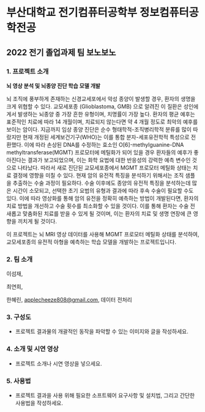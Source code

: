 
# 부산대학교 전기컴퓨터공학부 정보컴퓨터공학전공

## 2022 전기 졸업과제 팀 보노보노

### 1. 프로젝트 소개

**뇌 영상 분석 및 뇌종양 진단 학습 모델 개발**

뇌 조직에 풍부하게 존재하는 신경교세포에서 악성 종양이 발생할 경우, 환자의 생명을 크게 위협할 수 있다. 교모세포종 (Glioblastoma, GMB) 으로 알려진 이 질환은 성인에게서 발생하는 뇌종양 중 가장 흔한 유형이며, 치명률이 가장 높다. 환자의 평균 예후는 표준적인 치료에 따라 14 개월이며, 치료되지 않는다면 약 4 개월 정도로 최악의 예후를 보이는 암이다.
지금까지 임상 종양 진단은 순수 형태학적-조직병리학적 분류를 많이 따랐지만 현재 개정된 세계보건기구(WHO)는 이를 통합 분자-세포유전학적 특성으로 전환했다. 이에 따라 손상된 DNA를 수정하는 효소인 O[6]-methylguanine-DNA methyltransferase(MGMT) 프로모터에 메틸화가 되어 있을 경우 환자들의 예후가 좋아진다는 결과가 보고되었으며, 이는 화학 요법에 대한 반응성의 강력한 예측 변수인 것으로 나타났다. 따라서 새로 진단된 교모세포종에서 MGMT 프로모터 메틸화 상태는 치료 결정에 영향을 미칠 수 있다.
현재 암의 유전적 특징을 분석하기 위해서는 조직 샘플을 추출하는 수술 과정이 필요하다. 수술 이후에도 종양의 유전적 특징을 분석하는데 많은 시간이 소모되고, 선택한 초기 요법의 유형과 결과에 따라 후속 수술이 필요할 수도 있다. 이에 따라 영상화를 통해 암의 유전을 정확히 예측하는 방법이 개발된다면, 환자의 치료 방법을 개선하고 수술 횟수를 최소화할 수 있을 것이다. 이를 통해 환자는 수술 전 새롭고 맞춤화된 치료를 받을 수 있게 될 것이며, 이는 환자의 치료 및 생명 연장에 큰 영향을 끼치게 될 것이다.

이 프로젝트는 뇌 MRI 영상 데이터를 사용해 MGMT 프로모터 메틸화 상태를 분석하여, 교모세포종의 유전적 아형을 예측하는 학습 모델을 개발하는 프로젝트입니다.

### 2. 팀 소개

이섬재,

최연희,

한혜린, applecheeze808@gmail.com, 데이터 전처리

### 3. 구성도

* 프로젝트 결과물의 개괄적인 동작을 파악할 수 있는 이미지와 글을 작성하세요.

### 4. 소개 및 시연 영상

* 프로젝트 소개나 시연 영상을 넣으세요.

### 5. 사용법

* 프로젝트 결과을 사용 위해 필요한 소프트웨어 요구사항 및 설치법, 그리고 간단한 사용법을 작성하세요.
